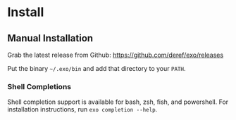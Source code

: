# Install

## Manual Installation

Grab the latest release from Github: https://github.com/deref/exo/releases

Put the binary `~/.exo/bin` and add that directory to your `PATH`.

### Shell Completions

Shell completion support is available for bash, zsh, fish, and powershell. For installation instructions, run `exo completion --help`.

